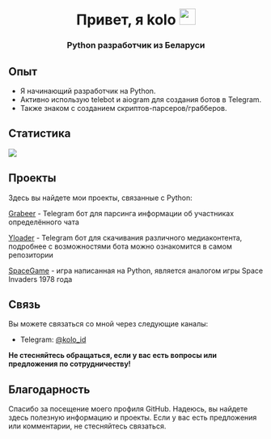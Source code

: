 <h1 align="center">Привет, я <b>kolo</b>
<img src="https://github.com/blackcater/blackcater/raw/main/images/Hi.gif" height="32"/></h1>
<h3 align="center">Python разработчик из Беларуси</h3>

## Опыт

- Я начинающий разработчик на Python.
- Активно использую telebot и aiogram для создания ботов в Telegram.
- Также знаком с созданием скриптов-парсеров/грабберов.

## Статистика
 ![](https://github-profile-summary-cards.vercel.app/api/cards/profile-details?username=koloideal&theme=solarized_dark)

## Проекты

Здесь вы найдете мои проекты, связанные с Python:

[Grabeer](https://github.com/koloideal/grabeer) - Telegram бот для парсинга информации об участниках определённого чата

[Yloader](https://github.com/FlacSy/YLoaderBot) - Telegram бот для скачивания различного медиаконтента, подробнее с возможностями бота можно ознакомится в самом репозитории

[SpaceGame](https://github.com/koloideal/SpaceGame) - игра написанная на Python, является аналогом игры Space Invaders 1978 года

## Связь

Вы можете связаться со мной через следующие каналы:

- Telegram: <a href='https://t.me/kolo_id'>@kolo_id</a>

<b>Не стесняйтесь обращаться, если у вас есть вопросы или предложения по сотрудничеству!</b>

## Благодарность

Спасибо за посещение моего профиля GitHub. Надеюсь, вы найдете здесь полезную информацию и проекты. Если у вас есть предложения или комментарии, не стесняйтесь связаться.
